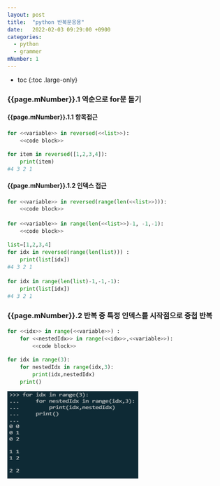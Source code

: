 ```yaml
---
layout: post
title:  "python 반복문응용"
date:   2022-02-03 09:29:00 +0900
categories: 
  - python
  - grammer
mNumber: 1
---
```

* toc
{:toc .large-only}

### {{page.mNumber}}.1 역순으로 for문 돌기


#### {{page.mNumber}}.1.1 항목접근
```python
for <<variable>> in reversed(<<list>>):
    <<code block>>
```

```python
for item in reversed([1,2,3,4]):
    print(item)
#4 3 2 1
```

#### {{page.mNumber}}.1.2 인덱스 접근
```python
for <<variable>> in reversed(range(len(<<list>>))):
    <<code block>>

for <<variable>> in range(len(<<list>>)-1, -1,-1):
    <<code block>>
```

```python
list=[1,2,3,4]
for idx in reversed(range(len(list))) :
    print(list[idx])
#4 3 2 1

for idx in range(len(list)-1,-1,-1):
    print(list[idx])
#4 3 2 1
```

### {{page.mNumber}}.2 반복 중 특정 인덱스를 시작점으로 중첩 반복
```python
for <<idx>> in range(<<variable>>) :
    for <<nestedIdx>> in range(<<idx>>,<<variable>>):
        <<code block>>
```

```python
for idx in range(3):
    for nestedIdx in range(idx,3):
        print(idx,nestedIdx)
    print()
```
<img src="/assets/img/python/grammer/python iteration2 01.nested specific index.PNG" width="300px" height="200px"/>